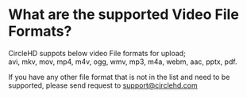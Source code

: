 # What are the supported Video File Formats?

CircleHD suppots below video File formats for upload;   
avi, mkv, mov, mp4, m4v, ogg, wmv, mp3, m4a, webm, aac, pptx, pdf. 

If you have any other file format that is not in the list and need to be supported, please send request to support@circlehd.com

